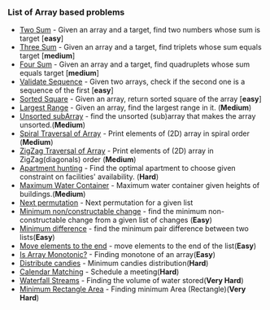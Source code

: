 ### List of Array based problems

- [Two Sum](TwoSum/README.md) - Given an array and a target, find two numbers whose sum is target [**easy**]
- [Three Sum](ThreeSum/README.md) - Given an array and a target, find triplets whose sum equals target [**medium**]
- [Four Sum](FourSum/README.md) - Given an array and a target, find quadruplets whose sum equals target [**medium**]
- [Validate Sequence](ValidateSequence/README.md) - Given two arrays, check if the second one is a sequence of the first [**easy**]
- [Sorted Square](SortedSquareArray/README.md) - Given an array, return sorted square of the array [**easy**]
- [Largest Range](LargestRange/README.md) - Given an array, find the largest range in it. (**Medium**)
- [Unsorted subArray](ShortestUnsortedArray/README.md) - find the unsorted (sub)array that makes the array unsorted.(**Medium**)
- [Spiral Traversal of Array](SpiralTraversal/README.md) - Print elements of (2D) array in spiral order (**Medium**)
- [ZigZag Traversal of Array](ZigZagTraversal/README.md) - Print elements of (2D) array in ZigZag(diagonals) order (**Medium**)
- [Apartment hunting](ApartmentHunting/README.md) - Find the optimal apartment to choose given constraint on facilities' availability. (**Hard**)
- [Maximum Water Container](MaxWaterContainer/README.md) - Maximum water container given heights of buildings.(**Medium**)
- [Next permutation](NextPermutation/README.md) - Next permutation for a given list
- [Minimum non/constructable change](minNonConstructible/README.md) - find the minimum non-constructable change from a given list of changes (**Easy**)
- [Minimum difference](minDifference/README.md) - find the minimum pair difference between two lists(**Easy**)
- [Move elements to the end](moveElementsEnd/README.md) - move elements to the end of the list(**Easy**)
- [Is Array Monotonic?](Monotonic/README.md) - Finding monotone of an array(**Easy**)
- [Distribute candies](minRewards/README.md) - Minimum candies distribution(**Hard**)
- [Calendar Matching](ScheduleMeeting/README.md) - Schedule a meeting(**Hard**)
- [Waterfall Streams](WaterfallStreams/README.md) - Finding the volume of water stored(**Very Hard**)
- [Minimum Rectangle Area](MinRectangleArea/README.md) - Finding minimum Area (Rectangle)(**Very Hard**)



